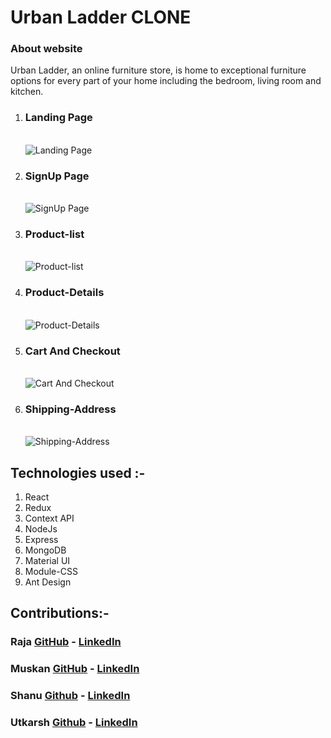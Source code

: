 # Urban Ladder CLONE
<h3>About website</h3>
Urban Ladder, an online furniture store, is home to exceptional furniture options for every part of your home including the bedroom, living room and kitchen.<br>
<p align="center">
<ol >
<li>
 <h3>Landing Page</h3><br>
<img  align="center" src="project_images/Landing.jpeg" alt="Landing Page" >
</li>
<li>
<h3>SignUp Page</h3><br>
<img  align="center" src="project_images/Signin.jpeg" alt="SignUp Page" >
</li>
<li>
<h3>Product-list</h3><br>
<img  align="center" src="project_images/List.jpeg" alt="Product-list" >
</li>
<li>
<h3>Product-Details</h3><br>
<img  align="center" src="project_images/Details.jpeg" alt="Product-Details" >
</li>
  <li>
<h3>Cart And Checkout</h3><br>
<img  align="center" src="project_images/Cart.jpeg" alt="Cart And Checkout" >
</li>
 <li>
<h3>Shipping-Address</h3><br>
<img  align="center" src="project_images/Adrs.jpeg" alt="Shipping-Address" >
</li>
</p>
</ol>

## Technologies used :-
1) React
2) Redux
3) Context API
4) NodeJs
5) Express
6) MongoDB
7) Material UI
8) Module-CSS
9) Ant Design



## Contributions:-

### Raja  [GitHub](https://github.com/rajachoudhary) - [LinkedIn](https://www.linkedin.com/in/raja-ch01/)

### Muskan  [GitHub](https://github.com/MuskanIss) - [LinkedIn](https://www.linkedin.com/in/muskan-issrani-058793191/)

### Shanu [Github](https://github.com/Shanu30) - [LinkedIn](https://www.linkedin.com/in/kumar-shanu-a73636140)

### Utkarsh [Github](https://github.com/utkrsh2505) - [LinkedIn](https://www.linkedin.com/in/utkarsh-kumar-840a23190/)
